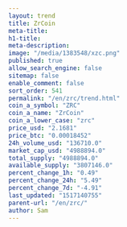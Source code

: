 ```yaml
---
layout: trend
title: ZrCoin
meta-title: 
h1-title: 
meta-description: 
image: "/media/1383548/xzc.png"
published: true
allow_search_engine: false
sitemap: false
enable_comment: false
sort_order: 541
permalink: "/en/zrc/trend.html"
coin_a_symbol: "ZRC"
coin_a_name: "ZrCoin"
coin_a_lower_case: "zrc"
price_usd: "2.1681"
price_btc: "0.00018452"
24h_volume_usd: "136710.0"
market_cap_usd: "4988894.0"
total_supply: "4988894.0"
available_supply: "3807146.0"
percent_change_1h: "0.49"
percent_change_24h: "5.49"
percent_change_7d: "-4.91"
last_updated: "1517140755"
parent-url: "/en/zrc/"
author: Sam
---
```



